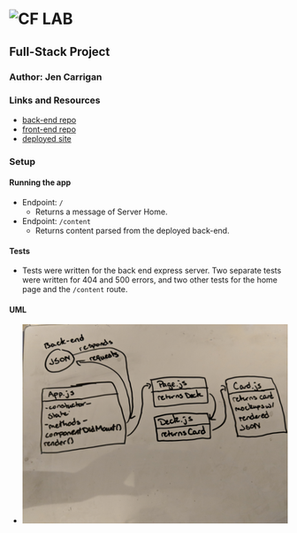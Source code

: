 ![CF](http://i.imgur.com/7v5ASc8.png) LAB
=================================================

## Full-Stack Project

### Author: Jen Carrigan

### Links and Resources
* [back-end repo](https://github.com/JenCarrigan/basic-express-server)
* [front-end repo](https://github.com/JenCarrigan/basic-react-app)
* [deployed site](http://carriganfullstackproject-carriganfullstack-16b0nxzf9zde6.s3-website-us-east-1.amazonaws.com/)

### Setup
#### Running the app
* Endpoint: `/`
  * Returns a message of Server Home.
* Endpoint: `/content`
  * Returns content parsed from the deployed back-end.

#### Tests
* Tests were written for the back end express server. Two separate tests were written for 404 and 500 errors, and two other tests for the home page and the `/content` route.

#### UML
* ![UML](https://raw.githubusercontent.com/JenCarrigan/data-structures-and-algorithms/master/%3Aassets/FullStackUML.jpg)
